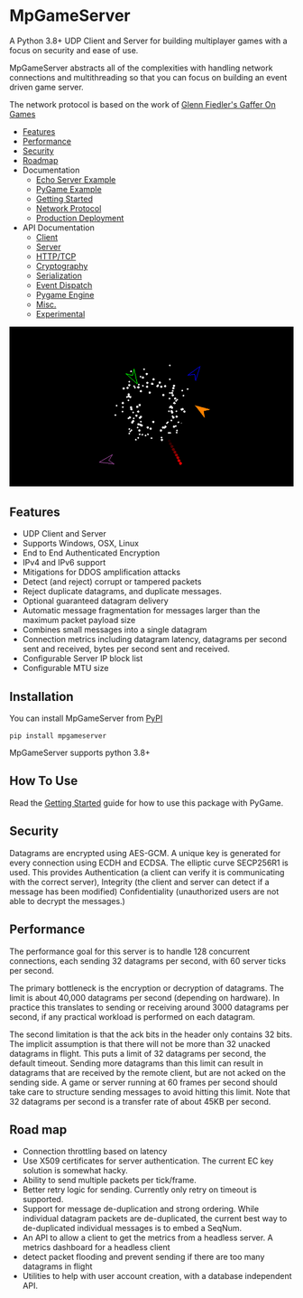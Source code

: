 
# MpGameServer

A Python 3.8+ UDP Client and Server for building multiplayer games with a focus on security and ease of use.

MpGameServer abstracts all of the complexities with handling network connections and multithreading so that
you can focus on building an event driven game server.

The network protocol is based on the work of [Glenn Fiedler's Gaffer On Games](https://www.gafferongames.com)

* [Features](#features)
* [Performance](#performance)
* [Security](#security)
* [Roadmap](#roadmap)
* Documentation
    * [Echo Server Example](docs/example.md)
    * [PyGame Example](docs/example2.md)
    * [Getting Started](docs/GettingStarted.md)
    * [Network Protocol](docs/network.md)
    * [Production Deployment](docs/ProductionDeployment.md)
* API Documentation
    * [Client](docs/client.md)
    * [Server](docs/server.md)
    * [HTTP/TCP](docs/http.md)
    * [Cryptography](docs/crypto.md)
    * [Serialization](docs/serializable.md)
    * [Event Dispatch](docs/event_dispatch.md)
    * [Pygame Engine](docs/engine.md)
    * [Misc.](docs/misc.md)
    * [Experimental](docs/experimental.md)

![Client](docs/client.png)

## Features

* UDP Client and Server
* Supports Windows, OSX, Linux
* End to End Authenticated Encryption
* IPv4 and IPv6 support
* Mitigations for DDOS amplification attacks
* Detect (and reject) corrupt or tampered packets
* Reject duplicate datagrams, and duplicate messages.
* Optional guaranteed datagram delivery
* Automatic message fragmentation for messages larger than the maximum packet payload size
* Combines small messages into a single datagram
* Connection metrics including datagram latency, datagrams per second sent and received, bytes per second sent and received.
* Configurable Server IP block list
* Configurable MTU size

## Installation

You can install MpGameServer from [PyPI](https://pypi.org/project/mpgameserver/)

```
pip install mpgameserver
```

MpGameServer supports python 3.8+

## How To Use

Read the [Getting Started](docs/GettingStarted.md) guide for how to use this package with PyGame.

## Security

Datagrams are encrypted using AES-GCM. A unique key is generated for every
connection using ECDH and ECDSA. The elliptic curve SECP256R1 is used.
This provides Authentication (a client can verify it is communicating with the correct server),
Integrity (the client and server can detect if a message has been modified)
Confidentiality (unauthorized users are not able to decrypt the messages.)

## Performance

The performance goal for this server is to handle 128 concurrent connections, each sending 32 datagrams per second, with 60 server ticks per second.

The primary bottleneck is the encryption or decryption of datagrams. The limit
is about 40,000 datagrams per second (depending on hardware). In practice this
translates to sending or receiving around 3000 datagrams per second,
if any practical workload is performed on each datagram.

The second limitation is that the ack bits in the header only contains 32 bits.
The implicit assumption is that there will not be more than 32 unacked datagrams in flight.
This puts a limit of 32 datagrams per second, the default timeout. Sending more datagrams
than this limit can result in datagrams that are received by the remote client, but
are not acked on the sending side. A game or server running at 60 frames per second
should take care to structure sending messages to avoid hitting this limit.
Note that 32 datagrams per second is a transfer rate of about 45KB per second.

## Road map
* Connection throttling based on latency
* Use X509 certificates for server authentication. The current EC key solution is somewhat hacky.
* Ability to send multiple packets per tick/frame.
* Better retry logic for sending. Currently only retry on timeout is supported.
* Support for message de-duplication and strong ordering. While individual datagram packets are de-duplicated, the current
  best way to de-duplicated individual messages is to embed a SeqNum.
* An API to allow a client to get the metrics from a headless server. A metrics dashboard for a headless client
* detect packet flooding and prevent sending if there are too many datagrams in flight
* Utilities to help with user account creation, with a database independent API.
